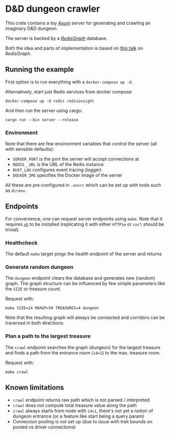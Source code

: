 # D&D dungeon crawler

This crate contains a toy [*Axum*](https://github.com/tokio-rs/axum)
server for generating and crawling an imaginary D&D dungeon.

The server is backed by a
[*RedisGraph*](https://redis.io/docs/stack/graph/) database.

Both the idea and parts of implementation is based on
[this talk](https://youtu.be/HqwY_TyxeJw) on *RedisGraph*.

## Running the example
First option is to run everything with a `docker-compose up -d`.

Alternatively, start just Redis services from docker compose
```console
docker-compose up -d redis redisinsight
```

And then run the server using cargo:
```console
cargo run --bin server --release
```

### Environment
Note that there are few environment variables that control the server
(all with sensible defaults):
 - `SERVER_PORT` is the port the server will accept connections at
 - `REDIS__URL` is the URL of the Redis instance
 - `RUST_LOG` configures event tracing (logger)
 - `DOCKER_IMG` specifies the Docker image of the server

All these are pre-configured in `.envrc` which can be set up with tools
such as `direnv`.

## Endpoints
For convenience, one can request server endpoints using `make`. Note
that it requires [`xh`](https://github.com/ducaale/xh) to be installed
(replicating it with either `HTTPie` or `curl` should be trivial).

### Healthcheck
The default `make` target pings the *health* endpoint of the server and
returns 

### Generate random dungeon
The `dungeon` endpoint clears the database and generates new (random)
graph. The graph structure can be influenced by few simple parameters
like the `SIZE` or treasure count.

Request with:
```console
make SIZE=14 MAXGP=50 TREASURES=4 dungeon
```

Note that the resulting graph will always be connected and corridors can
be traversed in both directions.

### Plan a path to the largest treasure
The `crawl` endpoint searches the graph (dungeon) for the largest
treasure and finds a path from the entrance room (`id=1`) to the max.
treasure room.

Request with:
```console
make crawl
```

## Known limitations
 - `crawl` endpoint returns raw path which is not parsed / interpreted
 - `crawl` does not compute total treasure value along the path
 - `crawl` always starts from node with `id=1`, there's not yet a notion
   of dungeon entrance (or a feature like start being a query param)
 - Connection pooling is not set up (due to issue with trait bounds on
   pooled vs driver connections)

